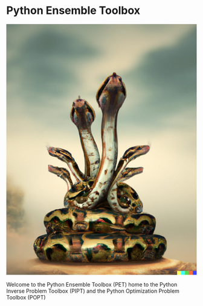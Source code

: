 # Python Ensemble Toolbox

![PIPT and POPT are not your average PETs](pictures/logo.png)

Welcome to the Python Ensemble Toolbox (PET) home to the Python Inverse Problem Toolbox (PIPT) and the Python Optimization Problem Toolbox (POPT)
